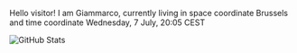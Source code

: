 Hello visitor! I am Giammarco, currently living in space coordinate Brussels and time coordinate Wednesday, 7 July, 20:05 CEST

![GitHub Stats](https://github-readme-stats.vercel.app/api?username=grcasanova)
